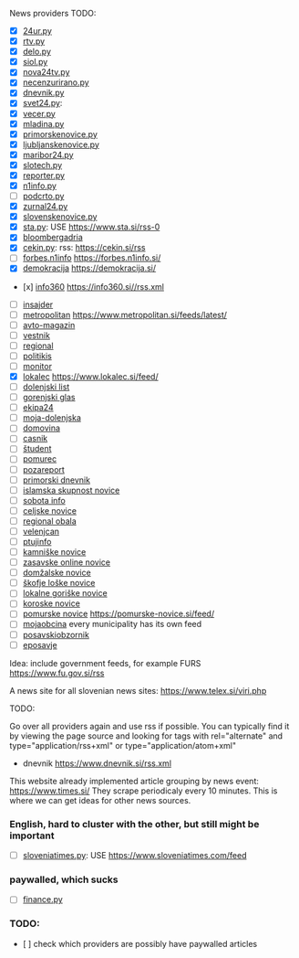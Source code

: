 News providers TODO:

- [x] [24ur.py](scraper/app/providers/_24ur.py)
- [x] [rtv.py](scraper/app/providers/rtv.py)
- [x] [delo.py](scraper/app/providers/delo.py)
- [x] [siol.py](scraper/app/providers/siol.py)
- [x] [nova24tv.py](scraper/app/providers/nova24tv.py)
- [x] [necenzurirano.py](scraper/app/providers/necenzurirano.py)
- [x] [dnevnik.py](scraper/app/providers/dnevnik.py)
- [x] [svet24.py](scraper/app/providers/svet24.py):
- [x] [vecer.py](scraper/app/providers/vecer.py)
- [x] [mladina.py](scraper/app/providers/mladina.py)
- [x] [primorskenovice.py](scraper/app/providers/primorskenovice.py)
- [x] [ljubljanskenovice.py](scraper/app/providers/ljubljanskenovice.py)
- [x] [maribor24.py](scraper/app/providers/maribor24.py)
- [x] [slotech.py](scraper/app/providers/slotech.py)
- [x] [reporter.py](scraper/app/providers/reporter.py)
- [x] [n1info.py](scraper/app/providers/n1info.py)
- [ ] [podcrto.py](scraper/app/providers/podcrto.py)
- [x] [zurnal24.py](scraper/app/providers/zurnal24.py)
- [x] [slovenskenovice.py](scraper/app/providers/slovenskenovice.py)
- [x] [sta.py](scraper/app/providers/sta.py): USE https://www.sta.si/rss-0
- [x] [bloombergadria](https://si.bloombergadria.com/rss)
- [x] [cekin.py](scraper/app/providers/cekin.py): rss: https://cekin.si/rss
- [ ] [forbes.n1info](scraper/app/providers/forbes.n1info.py) https://forbes.n1info.si/
- [x] [demokracija](https://demokracija.si/) https://demokracija.si/
- [x] [info360](https://info360.si/) https://info360.si//rss.xml
- [ ] [insajder](https://insajder.com/)
- [ ] [metropolitan](https://www.metropolitan.si/) https://www.metropolitan.si/feeds/latest/
- [ ] [avto-magazin](https://avto-magazin.metropolitan.si/)
- [ ] [vestnik](https://vestnik.svet24.si/novice)
- [ ] [regional](https://www.regionalobala.si/)
- [ ] [politikis](https://www.politikis.si/)
- [ ] [monitor](https://www.monitor.si/)
- [x] [lokalec](https://www.lokalec.si) https://www.lokalec.si/feed/
- [ ] [dolenjski list](https://dolenjskilist.svet24.si)
- [ ] [gorenjski glas](https://www.gorenjskiglas.si)
- [ ] [ekipa24](https://ekipa.svet24.si)
- [ ] [moja-dolenjska](https://moja-dolenjska.si/)
- [ ] [domovina](https://www.domovina.je/)
- [ ] [casnik](https://casnik.si)
- [ ] [študent](https://www.student.si/)
- [ ] [pomurec](https://pomurec.com/)
- [ ] [pozareport](https://pozareport.si)
- [ ] [primorski dnevnik](https://www.primorski.eu)
- [ ] [islamska skupnost novice](https://www.islamska-skupnost.si/novice/)
- [ ] [sobota info](https://sobotainfo.com/novice)
- [ ] [celjske novice](https://www.celje.info)
- [ ] [regional obala](https://www.regionalobala.si)
- [ ] [velenjcan](https://www.velenjcan.si)
- [ ] [ptujinfo](https://ptujinfo.com)
- [ ] [kamniške novice](https://www.kamnik.info/novice_kamnik/)
- [ ] [zasavske online novice](https://zon.si)
- [ ] [domžalske novice](https://www.domzalske-novice.si)
- [ ] [škofje loške novice](https://loske-novice.si)
- [ ] [lokalne goriške novice](https://www.robin.si/kategorija/lokalne-novice/)
- [ ] [koroske novice](https://www.koroskenovice.si/)
- [ ] [pomurske novice](https://pomurske-novice.si) https://pomurske-novice.si/feed/
- [ ] [mojaobcina](https://www.mojaobcina.si/ljubljana) every municipality has its own feed
- [ ] [posavskiobzornik](https://www.posavskiobzornik.si/)
- [ ] [eposavje](https://www.eposavje.com/)

Idea: include government feeds, for example FURS https://www.fu.gov.si/rss

A news site for all slovenian news sites: https://www.telex.si/viri.php

TODO:

Go over all providers again and use rss if possible. You can typically find it
by viewing the page source and looking for <link> tags with rel="alternate" and
type="application/rss+xml" or type="application/atom+xml"

- dnevnik https://www.dnevnik.si/rss.xml

This website already implemented article grouping by news event:
https://www.times.si/ They scrape periodicaly every 10 minutes. This is where we
can get ideas for other news sources.

### English, hard to cluster with the other, but still might be important

- [ ] [sloveniatimes.py](scraper/app/providers/sloveniatimes.py): USE
      https://www.sloveniatimes.com/feed

### paywalled, which sucks

- [ ] [finance.py](scraper/app/providers/finance.py)

### TODO:

- [ ] check which providers are possibly have paywalled articles

